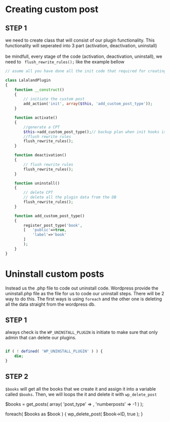 # Creating custom post

## STEP 1

we need to create class that will consist of our plugin functionality. This functionality will
seperated into 3 part (activation, deactivation, uninstall)
<br></br>
be mindfull, every stage of the code (activation, deactivation, uninstall), we need to ` flush_rewrite_rules();`
like the example bellow

```php
// asume all you have done all the init code that required for creating wordpress plugins

class LalalandPlugin
{
    function __construct()
    {
        // initiate the custom post
        add_action('init', array($this, 'add_custom_post_type'));
    }

    function activate()
    {
        //generate a CPT
        $this->add_custom_post_type();// backup plan when init hooks is not working
        //flush rewrite rules
        flush_rewrite_rules();
    }

    function deactivation()
    {
        // flush rewrite rules
        flush_rewrite_rules();
    }

    function uninstall()
    {
        // delete CPT
        // delete all the plugin data from the DB
        flush_rewrite_rules();
    }

    function add_custom_post_type()
    {
        register_post_type('book',
        [   'public'=>true,
            'label'=>'book'
        ]
        );
    }
}
```
# Uninstall custom posts
Instead us the <wordpress-plugins-name>.php file to code out uninstall code. Wordpress provide the uninstall.php 
file as the file for us to code our uninstall steps. There will be 2 way to do this. The first ways is using `foreach` 
and the other one is deleting all the data straight from the wordpress db. 

## STEP 1 
always check is the `WP_UNINSTALL_PLUGIN` is initiate to make sure that only admin that can delete our plugins. 

```php

if ( ! defined( 'WP_UNINSTALL_PLUGIN' ) ) {
	die;
}
```

## STEP 2
`$books` will get all the books that we create it and assign it into a variable called `$books`. Then, we will loops the it and delete it with `wp_delete_post`

$books = get_posts( array( 'post_type' => <the name of the posts>, 'numberposts' => -1 ) );

foreach( $books as $book ) {
	wp_delete_post( $book->ID, true );
}
